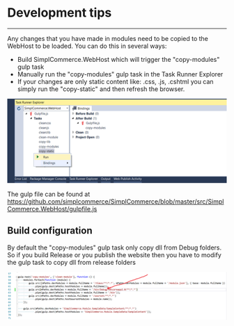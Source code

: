 # Development tips

---

Any changes that you have made in modules need to be copied to the WebHost to be loaded. You can do this in several ways:

- Build SimplCommerce.WebHost which will trigger the "copy-modules" gulp task
- Manually run the "copy-modules" gulp task in the Task Runner Explorer
- If your changes are only static content like: .css, .js, .cshtml you can simply run the "copy-static" and then refresh the browser.

![Task runner](images/taskrunner.png)

The gulp file can be found at https://github.com/simplcommerce/SimplCommerce/blob/master/src/SimplCommerce.WebHost/gulpfile.js

## Build configuration

By default the "copy-modules" gulp task only copy dll from Debug folders. So if you build Release or you publish the website then you have to modify the gulp task to copy dll from release folders

![copy-modules](images/copy-modules.png)
